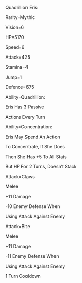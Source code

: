Quadrillion Eris:

Rarity=Mythic

Vision=6

HP=5170

Speed=6

Attack=425

Stamina=4

Jump=1

Defence=675

Ability=Quadrillion:

Eris Has 3 Passive 

Actions Every Turn

Ability=Concentration:

Eris May Spend An Action

To Concentrate, If She Does

Then She Has +5 To All Stats

But HP For 2 Turns, Doesn’t Stack

Attack=Claws

Melee

+11 Damage

-10 Enemy Defense When

Using Attack Against Enemy

Attack=Bite

Melee

+11 Damage

-11 Enemy Defense When

Using Attack Against Enemy

1 Turn Cooldown
